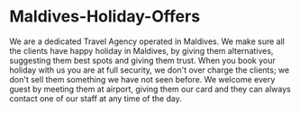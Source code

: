 Maldives-Holiday-Offers
=======================

We are a dedicated Travel Agency operated in Maldives. We make sure all the clients have happy holiday in Maldives, by giving them alternatives, suggesting them best spots and giving them trust. When you book your holiday with us you are at full security, we don't over charge the clients; we don't sell them something we have not seen before. We welcome every guest by meeting them at airport, giving them our card and they can always contact one of our staff at any time of the day.